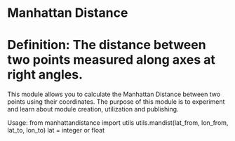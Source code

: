 Manhattan Distance
====================================
Definition: The distance between two points measured along axes at right angles.
====================================

This module allows you to calculate the Manhattan Distance between two points using their coordinates.
The purpose of this module is to experiment and learn about module creation, utilization and publishing.


Usage: 
from manhattandistance import utils
    utils.mandist(lat_from, lon_from, lat_to, lon_to) 
lat = integer or float


